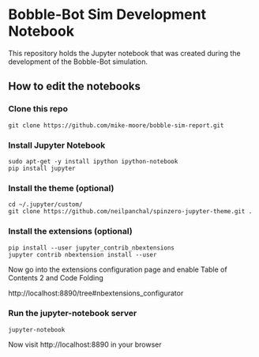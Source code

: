# Bobble-Bot Sim Development Notebook
This repository holds the Jupyter notebook that was created during
the development of the Bobble-Bot simulation. 


## How to edit the notebooks

### Clone this repo
```shell
git clone https://github.com/mike-moore/bobble-sim-report.git
```

### Install Jupyter Notebook
```shell
sudo apt-get -y install ipython ipython-notebook
pip install jupyter
```

### Install the theme (optional)
```shell
cd ~/.jupyter/custom/
git clone https://github.com/neilpanchal/spinzero-jupyter-theme.git .
```

### Install the extensions (optional)
```shell
pip install --user jupyter_contrib_nbextensions
jupyter contrib nbextension install --user
```
Now go into the extensions configuration page and enable Table of Contents 2 and Code Folding

http://localhost:8890/tree#nbextensions_configurator

### Run the jupyter-notebook server
```shell
jupyter-notebook
```
Now visit http://localhost:8890 in your browser

